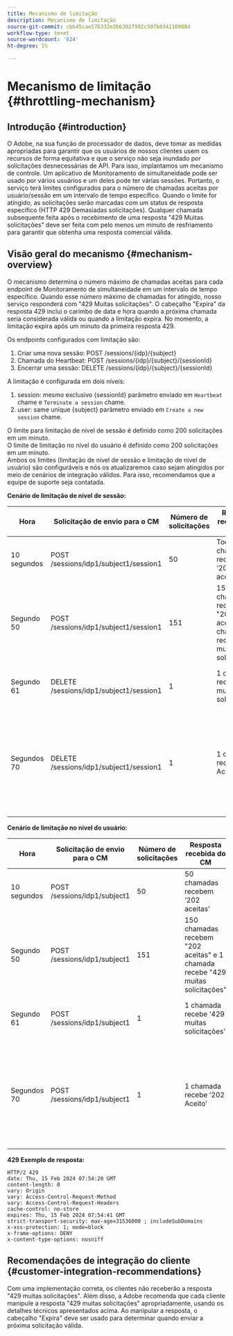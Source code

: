 ```yaml
---
title: Mecanismo de limitação
description: Mecanismo de limitação
source-git-commit: cbb45cae576332e2b63027992c597b834210988d
workflow-type: tm+mt
source-wordcount: '624'
ht-degree: 1%

---
```



# Mecanismo de limitação {#throttling-mechanism}

## Introdução {#introduction}

O Adobe, na sua função de processador de dados, deve tomar as medidas apropriadas para garantir que os usuários de nossos clientes usem os recursos de forma equitativa e que o serviço não seja inundado por solicitações desnecessárias de API. Para isso, implantamos um mecanismo de controle.
Um aplicativo de Monitoramento de simultaneidade pode ser usado por vários usuários e um deles pode ter várias sessões. Portanto, o serviço terá limites configurados para o número de chamadas aceitas por usuário/sessão em um intervalo de tempo específico.
Quando o limite for atingido, as solicitações serão marcadas com um status de resposta específico (HTTP 429 Demasiadas solicitações). Qualquer chamada subsequente feita após o recebimento de uma resposta &quot;429 Muitas solicitações&quot; deve ser feita com pelo menos um minuto de resfriamento para garantir que obtenha uma resposta comercial válida.

## Visão geral do mecanismo {#mechanism-overview}

O mecanismo determina o número máximo de chamadas aceitas para cada endpoint de Monitoramento de simultaneidade em um intervalo de tempo específico.
Quando esse número máximo de chamadas for atingido, nosso serviço responderá com &quot;429 Muitas solicitações&quot;. O cabeçalho &quot;Expira&quot; da resposta 429 inclui o carimbo de data e hora quando a próxima chamada seria considerada válida ou quando a limitação expira. No momento, a limitação expira após um minuto da primeira resposta 429.

Os endpoints configurados com limitação são:
1. Criar uma nova sessão: POST /sessions/{idp}/{subject}
2. Chamada do Heartbeat: POST /sessions/{idp}/{subject}/{sessionId}
3. Encerrar uma sessão: DELETE /sessions/{idp}/{subject}/{sessionId}

A limitação é configurada em dois níveis:
1. session: mesmo exclusivo {sessionId} parâmetro enviado em `Heartbeat` chame e `Terminate a session` chame.
2. user: same unique {subject} parâmetro enviado em `Create a new session` chame.

O limite para limitação de nível de sessão é definido como 200 solicitações em um minuto.\
O limite de limitação no nível do usuário é definido como 200 solicitações em um minuto.\
Ambos os limites (limitação de nível de sessão e limitação de nível de usuário) são configuráveis e nós os atualizaremos caso sejam atingidos por meio de cenários de integração válidos. Para isso, recomendamos que a equipe de suporte seja contatada.

**Cenário de limitação de nível de sessão:**

| Hora | Solicitação de envio para o CM | Número de solicitações | Resposta recebida do CM | Explicação |
|-----------|-----------------------------------------|--------------------|------------------------------------------------------------------------------|---------------------------------------------------------------------------------|
| 10 segundos | POST /sessions/idp1/subject1/session1 | 50 | Todas as chamadas recebem ‘202 aceitas’ | 50 chamadas consumidas do limite |
| Segundo 50 | POST /sessions/idp1/subject1/session1 | 151 | 150 chamadas recebem &quot;202 aceitas&quot; e 1 chamada recebe &quot;429 muitas solicitações&quot; | 200 chamadas consumidas do limite e 1 chamada receberão resposta 429 |
| Segundo 61 | DELETE /sessions/idp1/subject1/session1 | 1 | 1 chamada recebe ‘429 muitas solicitações’ | Nenhuma chamada no limite disponível ainda |
| Segundos 70 | DELETE /sessions/idp1/subject1/session1 | 1 | 1 chamada recebe ‘202 Aceito’ | O limite foi definido como 200 chamadas disponíveis porque 60 segundos se passaram desde os 10 segundos |

**Cenário de limitação no nível do usuário:**

| Hora | Solicitação de envio para o CM | Número de solicitações | Resposta recebida do CM | Explicação |
|-----------|------------------------------|--------------------|------------------------------------------------------------------------------|---------------------------------------------------------------------------------|
| 10 segundos | POST /sessions/idp1/subject1 | 50 | 50 chamadas recebem ‘202 aceitas’ | 50 chamadas consumidas do limite |
| Segundo 50 | POST /sessions/idp1/subject1 | 151 | 150 chamadas recebem &quot;202 aceitas&quot; e 1 chamada recebe &quot;429 muitas solicitações&quot; | 200 chamadas consumidas do limite e 1 chamada receberão resposta 429 |
| Segundo 61 | POST /sessions/idp1/subject1 | 1 | 1 chamada recebe ‘429 muitas solicitações’ | Nenhuma chamada no limite disponível ainda |
| Segundos 70 | POST /sessions/idp1/subject1 | 1 | 1 chamada recebe ‘202 Aceito’ | O limite foi definido como 200 chamadas disponíveis porque 60 segundos se passaram desde os 10 segundos |

**429 Exemplo de resposta:**

```
HTTP/2 429
date: Thu, 15 Feb 2024 07:54:20 GMT
content-length: 0
vary: Origin
vary: Access-Control-Request-Method
vary: Access-Control-Request-Headers
cache-control: no-store
expires: Thu, 15 Feb 2024 07:54:41 GMT
strict-transport-security: max-age=31536000 ; includeSubDomains
x-xss-protection: 1; mode=block
x-frame-options: DENY
x-content-type-options: nosniff
```

## Recomendações de integração do cliente {#customer-integration-recommendations}

Com uma implementação correta, os clientes não receberão a resposta &quot;429 muitas solicitações&quot;.
Além disso, a Adobe recomenda que cada cliente manipule a resposta &quot;429 muitas solicitações&quot; apropriadamente, usando os detalhes técnicos apresentados acima. Ao manipular a resposta, o cabeçalho &quot;Expira&quot; deve ser usado para determinar quando enviar a próxima solicitação válida.

